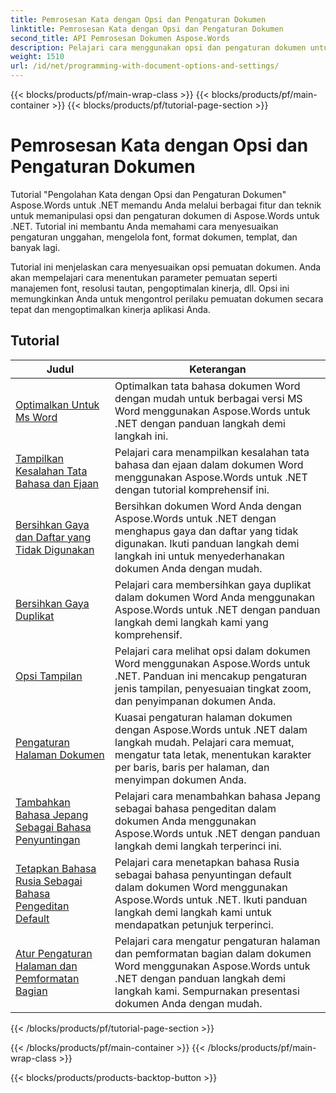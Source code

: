 ```yaml
---
title: Pemrosesan Kata dengan Opsi dan Pengaturan Dokumen
linktitle: Pemrosesan Kata dengan Opsi dan Pengaturan Dokumen
second_title: API Pemrosesan Dokumen Aspose.Words
description: Pelajari cara menggunakan opsi dan pengaturan dokumen untuk menyesuaikan dan mengontrol perilaku dokumen Word dengan Aspose.Words untuk .NET. Tutorial ini memandu Anda melalui berbagai fitur seperti properti dokumen.
weight: 1510
url: /id/net/programming-with-document-options-and-settings/
---
```


{{< blocks/products/pf/main-wrap-class >}}
{{< blocks/products/pf/main-container >}}
{{< blocks/products/pf/tutorial-page-section >}}

# Pemrosesan Kata dengan Opsi dan Pengaturan Dokumen

Tutorial "Pengolahan Kata dengan Opsi dan Pengaturan Dokumen" Aspose.Words untuk .NET memandu Anda melalui berbagai fitur dan teknik untuk memanipulasi opsi dan pengaturan dokumen di Aspose.Words untuk .NET. Tutorial ini membantu Anda memahami cara menyesuaikan pengaturan unggahan, mengelola font, format dokumen, templat, dan banyak lagi.

Tutorial ini menjelaskan cara menyesuaikan opsi pemuatan dokumen. Anda akan mempelajari cara menentukan parameter pemuatan seperti manajemen font, resolusi tautan, pengoptimalan kinerja, dll. Opsi ini memungkinkan Anda untuk mengontrol perilaku pemuatan dokumen secara tepat dan mengoptimalkan kinerja aplikasi Anda.

 ## Tutorial
| Judul | Keterangan |
| --- | --- |
| [Optimalkan Untuk Ms Word](./optimize-for-ms-word/) | Optimalkan tata bahasa dokumen Word dengan mudah untuk berbagai versi MS Word menggunakan Aspose.Words untuk .NET dengan panduan langkah demi langkah ini. |
| [Tampilkan Kesalahan Tata Bahasa dan Ejaan](./show-grammatical-and-spelling-errors/) | Pelajari cara menampilkan kesalahan tata bahasa dan ejaan dalam dokumen Word menggunakan Aspose.Words untuk .NET dengan tutorial komprehensif ini. |
| [Bersihkan Gaya dan Daftar yang Tidak Digunakan](./cleanup-unused-styles-and-lists/) | Bersihkan dokumen Word Anda dengan Aspose.Words untuk .NET dengan menghapus gaya dan daftar yang tidak digunakan. Ikuti panduan langkah demi langkah ini untuk menyederhanakan dokumen Anda dengan mudah. |
| [Bersihkan Gaya Duplikat](./cleanup-duplicate-style/) | Pelajari cara membersihkan gaya duplikat dalam dokumen Word Anda menggunakan Aspose.Words untuk .NET dengan panduan langkah demi langkah kami yang komprehensif. |
| [Opsi Tampilan](./view-options/) | Pelajari cara melihat opsi dalam dokumen Word menggunakan Aspose.Words untuk .NET. Panduan ini mencakup pengaturan jenis tampilan, penyesuaian tingkat zoom, dan penyimpanan dokumen Anda. |
| [Pengaturan Halaman Dokumen](./document-page-setup/) | Kuasai pengaturan halaman dokumen dengan Aspose.Words untuk .NET dalam langkah mudah. Pelajari cara memuat, mengatur tata letak, menentukan karakter per baris, baris per halaman, dan menyimpan dokumen Anda. |
| [Tambahkan Bahasa Jepang Sebagai Bahasa Penyuntingan](./add-japanese-as-editing-languages/) | Pelajari cara menambahkan bahasa Jepang sebagai bahasa pengeditan dalam dokumen Anda menggunakan Aspose.Words untuk .NET dengan panduan langkah demi langkah terperinci ini. |
| [Tetapkan Bahasa Rusia Sebagai Bahasa Pengeditan Default](./set-russian-as-default-editing-language/) | Pelajari cara menetapkan bahasa Rusia sebagai bahasa penyuntingan default dalam dokumen Word menggunakan Aspose.Words untuk .NET. Ikuti panduan langkah demi langkah kami untuk mendapatkan petunjuk terperinci. |
| [Atur Pengaturan Halaman dan Pemformatan Bagian](./set-page-setup-and-section-formatting/) | Pelajari cara mengatur pengaturan halaman dan pemformatan bagian dalam dokumen Word menggunakan Aspose.Words untuk .NET dengan panduan langkah demi langkah kami. Sempurnakan presentasi dokumen Anda dengan mudah. |
{{< /blocks/products/pf/tutorial-page-section >}}

{{< /blocks/products/pf/main-container >}}
{{< /blocks/products/pf/main-wrap-class >}}

{{< blocks/products/products-backtop-button >}}
